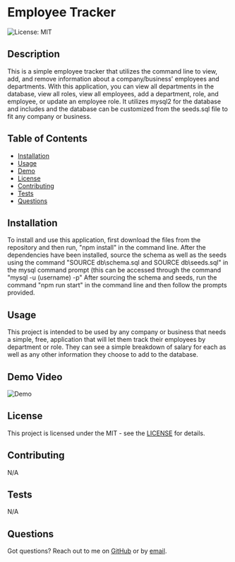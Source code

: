 # Employee Tracker

![License: MIT](https://img.shields.io/badge/License-MIT-yellow.svg)

## Description
This is a simple employee tracker that utilizes the command line to view, add, and remove information about a company/business' employees and departments. With this application, you can view all departments in the database, view all roles, view all employees, add a department, role, and employee, or update an employee role. It utilizes mysql2 for the database and includes and the database can be customized from the seeds.sql file to fit any company or business.

## Table of Contents
- [Installation](#installation)
- [Usage](#usage)
- [Demo](#demo-video)
- [License](#license)
- [Contributing](#contributing)
- [Tests](#tests)
- [Questions](#questions)

## Installation
To install and use this application, first download the files from the repository and then run, "npm install" in the command line. After the dependencies have been installed, source the schema as well as the seeds using the command "SOURCE db\schema.sql and SOURCE db\seeds.sql" in the mysql command prompt (this can be accessed through the command "mysql -u (username) -p" After sourcing the schema and seeds, run the command "npm run start" in the command line and then follow the prompts provided.

## Usage
This project is intended to be used by any company or business that needs a simple, free, application that will let them track their employees by department or role. They can see a simple breakdown of salary for each as well as any other information they choose to add to the database.

## Demo Video
![Demo](./media/Employee_Tracker_Demo.gif)

## License
This project is licensed under the MIT - see the [LICENSE](https://opensource.org/licenses/MIT) for details.

## Contributing
N/A

## Tests
N/A

## Questions
Got questions? Reach out to me on [GitHub](https://github.com/Jarede712) or by [email](mailto:jaredeichhorst@gmail.com).

